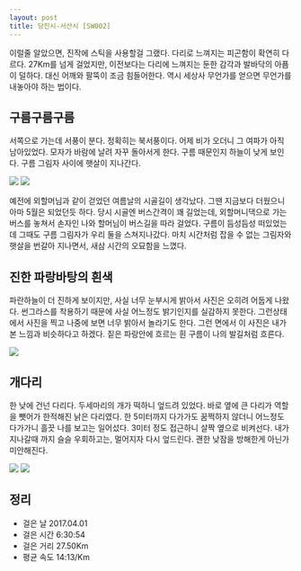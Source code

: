 ```yaml
---
layout: post
title: 당진시-서산시 [SW002]
---
```


이럴줄 알았으면, 진작에 스틱을 사용할걸 그랬다. 다리로 느껴지는 피곤함이 확연히 다르다. 27Km를 넘게 걸었지만, 이전보다는 다리에 느껴지는 둔한 감각과 발바닥의 아픔이 덜하다. 대신 어깨와 팔뚝이 조금 힘들어한다. 역시 세상사 무언가를 얻으면 무언가를 내놓아야 하는 법이다.

## 구름구름구름 <i class="fa fa-cloud" aria-hidden="true"></i>

서쪽으로 가는데 서풍이 분다. 정확히는 북서풍이다. 어제 비가 오더니 그 여파가 아직 남아있었다. 모자가 바람에 날려 자꾸 돌아서게 한다. 구름 때문인지 하늘이 낮게 보인다. 구름 그림자 사이에 햇살이 지나간다.

<div class="images">
	<img src="{{ site.baseurl }}/images/sw002/SW002_1.JPG">
	<img src="{{ site.baseurl }}/images/sw002/SW002_2.JPG">
</div>

예전에 외할머님과 같이 걷었던 여름날의 시골길이 생각났다. 그땐 지금보다 더웠으니 아마 5월은 되었던듯 하다. 당시 시골엔 버스간격이 꽤 길었는데, 외할머니댁으로 가는 버스를 놓쳐서 손자인 나와 할머님이 버스길을 따라 걸었다. 구름이 듬성듬성 떠있었는데 그때도 구름 그림자가 우리 둘을 스쳐지나갔다. 마치 시간처럼 잡을 수 없는 그림자와 햇살을 번갈아 지나면서, 새삼 시간의 오묘함을 느꼈다.

## 진한 파랑바탕의 흰색 <i class="fa fa-bluetooth-b" aria-hidden="true"></i>

파란하늘이 더 진하게 보이지만, 사실 너무 눈부시게 밝아서 사진은 오히려 어둡게 나왔다. 썬그라스를 착용하기 때문에 사실 어느정도 밝기인지를 실감하지 못한다. 그런상태에서 사진을 찍고 나중에 보면 너무 밝아서 놀라기도 한다. 그런 면에서 이 사진은 내가 본 느낌과 비슷하다고 하겠다. 짙은 파랑안에 흐르는 흰 구름이 나의 발길처럼 흐른다.

<div class="images">
	<img src="{{ site.baseurl }}/images/sw002/SW002_3.JPG">
</div>

## 개다리 <i class="fa fa-cube" aria-hidden="true"></i>

한 낮에 건넌 다리다. 두세마리의 개가 떡하니 엎드려 있었다. 바로 옆에 큰 다리가 역할을 뺏어가 한적해진 낡은 다리였다. 한 5미터까지 다가가도 꿈쩍하지 않더니 어느정도 다가가니 흘끗 나를 보고는 일어섰다. 3미터 정도 접근하니 살짝 옆으로 비켜선다. 내가 지나갈때 까지 슬슬 우회하고는, 멀어지자 다시 엎드린다. 괜한 낮잠을 방해한게 아닌가 미안해진다. 

<div class="images">
	<img src="{{ site.baseurl }}/images/sw002/SW002_4.JPG">
	<img src="{{ site.baseurl }}/images/sw002/SW002_5.JPG">
</div>

## 정리 <i class="fa fa-bar-chart" aria-hidden="true"></i>

+ 걸은 날 2017.04.01
+ 걸은 시간 6:30:54
+ 걸은 거리 27.50Km
+ 평균 속도 14:13/Km